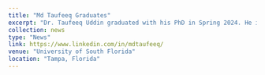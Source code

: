 ```yaml
---
title: "Md Taufeeq Graduates"
excerpt: "Dr. Taufeeq Uddin graduated with his PhD in Spring 2024. He is now conducting research at Meta."6
collection: news
type: "News"
link: https://www.linkedin.com/in/mdtaufeeq/
venue: "University of South Florida"
location: "Tampa, Florida"
---
```

